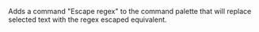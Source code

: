 Adds a command "Escape regex" to the command palette that will replace selected text with the regex escaped equivalent.